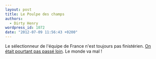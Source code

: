 ```yaml
---
layout: post
title: Le Poulpe des champs
authors:
  - Dirty Henry
wordpress_id: 1072
date: "2012-07-09 11:56:43 +0200"
---
```


Le sélectionneur de l'équipe de France n'est toujours pas finistérien.
[On était pourtant pas passé loin](http://paris-ile-de-france.france3.fr/info/le-guen-selectionneur-de-l-equipe-de-france--74773275.html).
Le monde va mal !
